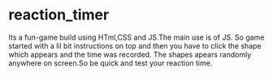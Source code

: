 # reaction_timer
Its a fun-game build using HTml,CSS and JS.The main use is of JS.
So game started with a lil bit instructions on top and then you have to click the shape which appears and the time was recorded.
The shapes apears randomly anywhere on screen.So be quick and test your reaction time.
